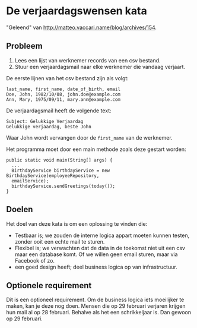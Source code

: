 # De verjaardagswensen kata

"Geleend" van <http://matteo.vaccari.name/blog/archives/154>.

## Probleem

1. Lees een lijst van werknemer records van een csv bestand.
2. Stuur een verjaardagsmail naar elke werknemer die vandaag verjaart.

De eerste lijnen van het csv bestand zijn als volgt:

```
last_name, first_name, date_of_birth, email
Doe, John, 1982/10/08, john.doe@example.com
Ann, Mary, 1975/09/11, mary.ann@example.com
```

De verjaardagsmail heeft de volgende text:

```
Subject: Gelukkige Verjaardag
Gelukkige verjaardag, beste John
```

Waar John wordt vervangen door de `first_name` van de werknemer.

Het programma moet door een main methode zoals deze gestart worden:

```
public static void main(String[] args) {
  ...
  BirthdayService birthdayService = new BirthdayService(employeeRepository,
  emailService);
  birthdayService.sendGreetings(today());
}
```

## Doelen

Het doel van deze kata is om een oplossing te vinden die:
* Testbaar is; we zouden de interne logica appart moeten kunnen testen, zonder
  ooit een echte mail te sturen.
* Flexibel is; we verwachten dat de data in de toekomst niet uit een csv maar
  een database komt. Of we willen geen email sturen, maar via Facebook of zo.
* een goed design heeft; deel business logica op van infrastructuur.

## Optionele requirement

Dit is een optioneel  requirement.
Om de business logica iets moeilijker te maken, kan je deze nog doen.
Mensen die op 29 februari verjaren krijgen hun mail al op 28 februari.
Behalve als het een schrikkeljaar is.
Dan gewoon op 29 februari.

